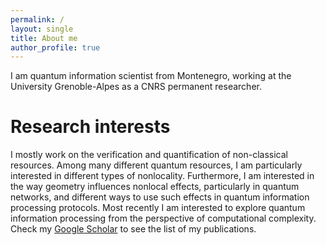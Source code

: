 ```yaml
--- 
permalink: / 
layout: single
title: About me
author_profile: true
---
```

I am quantum information scientist from Montenegro, working at the University Grenoble-Alpes as a CNRS permanent researcher. 


# Research interests 
I mostly work on the verification and quantification of non-classical resources. Among many different quantum resources, I am particularly interested in different types of nonlocality. Furthermore, I am interested in the way geometry influences nonlocal effects, particularly in quantum networks, and different ways to use such effects in quantum information processing protocols. Most recently I am interested to explore quantum information processing from the perspective of computational complexity. Check my [Google Scholar](https://scholar.google.com/citations?hl=fr&user=rPJDaXwAAAAJ) to see the list of my publications.

